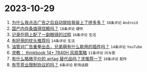 # 2023-10-29

1. [为什么我点击广告之后自动就给我装上了拼多多？](https://www.v2ex.com/t/986359) `38条评论` `Android`
1. [国产内存条值得信赖吗？](https://www.v2ex.com/t/986365) `18条评论` `硬件`
1. [记录在网上配了一副眼镜的过程](https://www.v2ex.com/t/986377) `16条评论` `生活`
1. [有好用的枕头推荐吗](https://www.v2ex.com/t/986376) `14条评论` `生活`
1. [油管对广告重拳出击，兄弟萌有什么能用的插件吗？](https://www.v2ex.com/t/986371) `14条评论` `YouTube`
1. [求教： thinkbook 14+ 7840H 风扇策略](https://www.v2ex.com/t/986360) `11条评论` `问与答`
1. [有什么略微平价的 airtag 替代品吗？求推荐一下](https://www.v2ex.com/t/986358) `10条评论` `配件`
1. [有签竞业限制协议的吗？](https://www.v2ex.com/t/986368) `8条评论` `职场话题`
